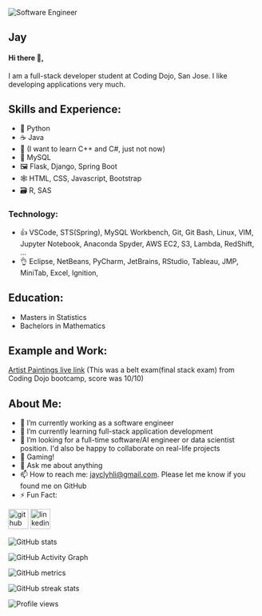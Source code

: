 ![Software Engineer](https://arturssmirnovs.github.io/github-profile-readme-generator/images/banner.png)
## Jay
#### Hi there 👋,

I am a full-stack developer student at Coding Dojo, San Jose. I like developing applications very much.  

## Skills and Experience:
* 🐍 Python 
* ☕ Java
* 🦈 (I want to learn C++ and C#, just not now)
* 💾 MySQL
* 🖼 Flask, Django, Spring Boot
* 🕸 HTML, CSS, Javascript, Bootstrap
* 🗃 R, SAS
### Technology:
* 👍 VSCode, STS(Spring), MySQL Workbench, Git, Git Bash, Linux, VIM, Jupyter Notebook, Anaconda Spyder, AWS EC2, S3, Lambda, RedShift, ...
* 👌 Eclipse, NetBeans, PyCharm, JetBrains, RStudio, Tableau, JMP, MiniTab, Excel, Ignition, 

## Education:
* Masters in Statistics
* Bachelors in Mathematics

## Example and Work:
<a href="http://54.241.156.1">Artist Paintings live link</a> (This was a belt exam(final stack exam) from Coding Dojo bootcamp, score was 10/10)

## About Me:
- 🔭 I’m currently working as a software engineer
- 🌱 I’m currently learning full-stack application development 
- 👯 I’m looking for a full-time software/AI engineer or data scientist position. I'd also be happy to collaborate on real-life projects
- 🤔 Gaming! 
- 💬 Ask me about anything
- 📫 How to reach me: jayclyhli@gmail.com. Please let me know if you found me on GitHub
- ⚡ Fun Fact:
<!---
- 🎁 Another fact: I am gifted!😊(Sure it's good a trait, but it can be terrible at the same time. The point here is I want to show that I can learn whatever to do a great job at work, and usually pretty fast!)
- <img src='https://github.com/Jay-clyh-Lee/Jay-clyh-Lee/blob/main/Cognitive%20Test%20Scores/IQ%201-5-2022.png' alt='IQ_cert' height='50'>
- <img src='https://github.com/Jay-clyh-Lee/Jay-clyh-Lee/blob/main/Cognitive%20Test%20Scores/Mensa%20Practice%20Challenge.png' alt='mensa' height='50'>
- <a href='https://github.com/Jay-clyh-Lee/Jay-clyh-Lee/tree/main/Cognitive%20Test%20Scores'>See all cognitive tests I took</a>
- Learn more about me: <a href='#'>Visit Bio</a>
- I had a very tough childhood and it led to a life full of hardships. As a result, I have a focus problem from depression, but I am recovering. I lost many career opportunities and chances to form meaningful relationships because I phased out at the moment and looked uninterested/indifferent or even seemed slow. The truth is I lost focus while it was happening.... Of course, it hindered all areas in my life left alone my performance on exams. The cognitive assessments don't reflect my true ability. In order to get better, I need to channel my passion in the right career and a meaningful relationship. 
--->

[<img src='https://cdn.jsdelivr.net/npm/simple-icons@3.0.1/icons/github.svg' alt='github' height='40'>](https://github.com/Jay-clyh-Lee)  [<img src='https://cdn.jsdelivr.net/npm/simple-icons@3.0.1/icons/linkedin.svg' alt='linkedin' height='40'>](https://www.linkedin.com/in/yuntian-yang-b59606b7//)  

![GitHub stats](https://github-readme-stats.vercel.app/api?username=Jay-clyh-Lee&show_icons=true&count_private=true)  

![GitHub Activity Graph](https://activity-graph.herokuapp.com/graph?username=Jay-clyh-Lee)  

![GitHub metrics](https://metrics.lecoq.io/Jay-clyh-Lee)  

![GitHub streak stats](https://github-readme-streak-stats.herokuapp.com/?user=Jay-clyh-Lee)  

![Profile views](https://gpvc.arturio.dev/Jay-clyh-Lee)  
